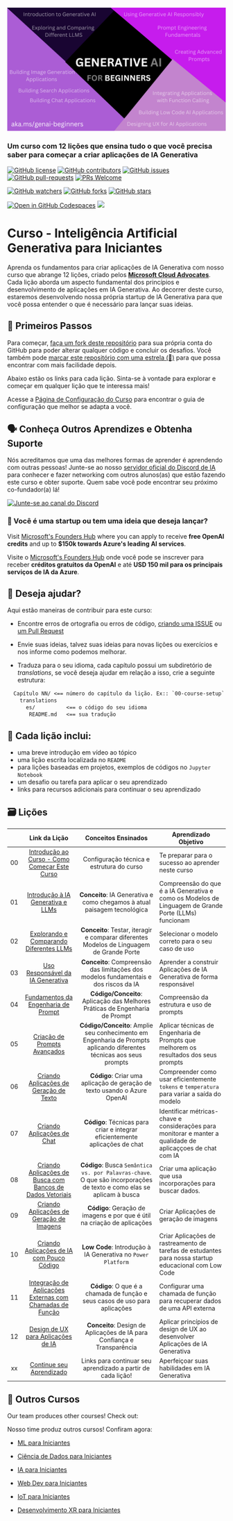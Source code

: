 
![Generative AI For Beginners](../../img/1.png?WT.mc_id=academic-105485-koreyst)

### Um curso com 12 lições que ensina tudo o que você precisa saber para começar a criar aplicações de IA Generativa

[![GitHub license](https://img.shields.io/github/license/microsoft/Generative-AI-For-Beginners.svg)](https://github.com/microsoft/Generative-AI-For-Beginners/blob/master/LICENSE?WT.mc_id=academic-105485-koreyst)
[![GitHub contributors](https://img.shields.io/github/contributors/microsoft/Generative-AI-For-Beginners.svg)](https://GitHub.com/microsoft/Generative-AI-For-Beginners/graphs/contributors/?WT.mc_id=academic-105485-koreyst)
[![GitHub issues](https://img.shields.io/github/issues/microsoft/Generative-AI-For-Beginners.svg)](https://GitHub.com/microsoft/Generative-AI-For-Beginners/issues/?WT.mc_id=academic-105485-koreyst)
[![GitHub pull-requests](https://img.shields.io/github/issues-pr/microsoft/Generative-AI-For-Beginners.svg)](https://GitHub.com/microsoft/Generative-AI-For-Beginners/pulls/?WT.mc_id=academic-105485-koreyst)
[![PRs Welcome](https://img.shields.io/badge/PRs-welcome-brightgreen.svg?style=flat-square)](http://makeapullrequest.com)

[![GitHub watchers](https://img.shields.io/github/watchers/microsoft/Generative-AI-For-Beginners.svg?style=social&label=Watch)](https://GitHub.com/microsoft/Generative-AI-For-Beginners/watchers/?WT.mc_id=academic-105485-koreyst)
[![GitHub forks](https://img.shields.io/github/forks/microsoft/Generative-AI-For-Beginners.svg?style=social&label=Fork)](https://GitHub.com/microsoft/Generative-AI-For-Beginners/network/?WT.mc_id=academic-105485-koreyst)
[![GitHub stars](https://img.shields.io/github/stars/microsoft/Generative-AI-For-Beginners.svg?style=social&label=Star)](https://GitHub.com/microsoft/Generative-AI-For-Beginners/stargazers/?WT.mc_id=academic-105485-koreyst)

[![Open in GitHub Codespaces](https://img.shields.io/static/v1?style=for-the-badge&label=GitHub+Codespaces&message=Open&color=lightgrey&logo=github)](https://codespaces.new/microsoft/generative-ai-for-beginners?WT.mc_id=academic-105485-koreyst)
[![](https://dcbadge.vercel.app/api/server/ByRwuEEgH4)](https://aka.ms/genai-discord?WT.mc_id=academic-105485-koreyst)

# Curso - Inteligência Artificial Generativa para Iniciantes

Aprenda os fundamentos para criar aplicações de IA Generativa com nosso curso que abrange 12 lições, criado pelos **[Microsoft Cloud Advocates](https://developer.microsoft.com/advocates/?WT.mc_id=academic-105485-koreyst)**. Cada lição aborda um aspecto fundamental dos princípios e desenvolvimento de aplicações em IA Generativa. Ao decorrer deste curso, estaremos desenvolvendo nossa própria startup de IA Generativa para que você possa entender o que é necessário para lançar suas ideias.

## 🌱 Primeiros Passos

Para começar, [faça um fork deste repositório](https://github.com/microsoft/generative-ai-for-beginners/fork?WT.mc_id=academic-105485-koreyst) para sua própria conta do GitHub para poder alterar qualquer código e concluir os desafios. Você também pode [marcar este repositório com uma estrela (🌟)](https://docs.github.com/en/get-started/exploring-projects-on-github/saving-repositories-with-stars?WT.mc_id=academic-105485-koreyst) para que possa encontrar com mais facilidade depois.

Abaixo estão os links para cada lição. Sinta-se à vontade para explorar e começar em qualquer lição que te interessa mais!

Acesse a [Página de Configuração do Curso](../../00-course-setup/translations/pt-br/README.md?WT.mc_id=academic-105485-koreyst) para encontrar o guia de configuração que melhor se adapta a você.

## 🗣️ Conheça Outros Aprendizes e Obtenha Suporte

Nós acreditamos que uma das melhores formas de aprender é aprendendo com outras pessoas! Junte-se ao nosso [servidor oficial do Discord de IA](https://aka.ms/genai-discord?WT.mc_id=academic-105485-koreyst) para conhecer e fazer networking com outros alunos(as) que estão fazendo este curso e obter suporte. Quem sabe você pode encontrar seu próximo co-fundador(a) lá!

[![Junte-se ao canal do Discord](https://dcbadge.vercel.app/api/server/ByRwuEEgH4)](https://aka.ms/genai-discord?WT.mc_id=academic-105485-koreyst)

### 🚀 Você é uma startup ou tem uma ideia que deseja lançar? 

Visit [Microsoft's Founders Hub](https://aka.ms/genai-foundershub?WT.mc_id=academic-105485-koreyst) where you can apply to receive **free OpenAI credits** and up to **$150k towards Azure's leading AI services**. 

Visite o [Microsoft's Founders Hub](https://aka.ms/genai-foundershub?WT.mc_id=academic-105485-koreyst) onde você pode se inscrever para receber **créditos gratuitos da OpenAI** e até **USD 150 mil para os principais serviços de IA da Azure**.

## 🙏 Deseja ajudar?

Aqui estão maneiras de contribuir para este curso:

- Encontre erros de ortografia ou erros de código, [criando uma ISSUE](https://github.com/microsoft/generative-ai-for-beginners/issues?WT.mc_id=academic-105485-koreyst) ou [um Pull Request](https://github.com/microsoft/generative-ai-for-beginners/pulls?WT.mc_id=academic-105485-koreyst)

- Envie suas ideias, talvez suas ideias para novas lições ou exercícios e nos informe como podemos melhorar.

- Traduza para o seu idioma, cada capítulo possui um subdiretório de *translations*, se você deseja ajudar em relação a isso, crie a seguinte estrutura:

```text
  Capítulo NN/ <== número do capítulo da lição. Ex:: `00-course-setup`
    translations
      es/          <== o código do seu idioma
       README.md   <== sua tradução
```

## 📂 Cada lição inclui:

- uma breve introdução em vídeo ao tópico
- uma lição escrita localizada no `README`
- para lições baseadas em projetos, exemplos de códigos no `Jupyter Notebook`
- um desafio ou tarefa para aplicar o seu aprendizado
- links para recursos adicionais para continuar o seu aprendizado

## 🗃️ Lições

|       | Link da Lição                                | Conceitos Ensinados                                  | Aprendizado Objetivo                                 |
| :---: | :------------------------------------------: | :-------------------------------------------------: | ---------------------------------------------------- |
| 00    | [Introdução ao Curso - Como Começar Este Curso](../../00-course-setup/translations/pt-br/README.md?WT.mc_id=academic-105485-koreyst) | Configuração técnica e estrutura do curso | Te preparar para o sucesso ao aprender neste curso |
| 01    | [Introdução à IA Generativa e LLMs](../../01-introduction-to-genai/translations/pt-br/README.md?WT.mc_id=academic-105485-koreyst) | **Conceito**: IA Generativa e como chegamos à atual paisagem tecnológica | Compreensão do que é a IA Generativa e como os Modelos de Linguagem de Grande Porte (LLMs) funcionam |
| 02    | [Explorando e Comparando Diferentes LLMs](../../02-exploring-and-comparing-different-llms/translations/pt-br/README.md?WT.mc_id=academic-105485-koreyst) | **Conceito**: Testar, iteragir e comparar diferentes Modelos de Linguagem de Grande Porte | Selecionar o modelo correto para o seu caso de uso |
| 03    | [Uso Responsável da IA Generativa](../../03-using-generative-ai-responsibly/translations/pt-br/README.md?WT.mc_id=academic-105485-koreyst) | **Conceito**: Compreensão das limitações dos modelos fundamentais e dos riscos da IA | Aprender a construir Aplicações de IA Generativa de forma responsável |
| 04    | [Fundamentos da Engenharia de Prompt](../../04-prompt-engineering-fundamentals/translations/pt-br/README.md?WT.mc_id=academic-105485-koreyst) | **Código/Conceito**: Aplicação das Melhores Práticas de Engenharia de Prompt | Compreensão da estrutura e uso de prompts |
| 05    | [Criação de Prompts Avançados](../../05-advanced-prompts/translations/pt-br/README.md?WT.mc_id=academic-105485-koreyst) | **Código/Conceito**: Amplie seu conhecimento em Engenharia de Prompts aplicando diferentes técnicas aos seus prompts | Aplicar técnicas de Engenharia de Prompts que melhorem os resultados dos seus prompts |
| 06    | [Criando Aplicações de Geração de Texto](../../06-text-generation-apps/translations/pt-br/README.md?WT.mc_id=academic-105485-koreyst) | **Código**: Criar uma aplicação de geração de texto usando o Azure OpenAI | Compreender como usar eficientemente `tokens` e `temperatura` para variar a saída do modelo |
| 07    | [Criando Aplicações de Chat](../../07-building-chat-applications/translations/pt-br/README.md?WT.mc_id=academic-105485-koreyst) | **Código**: Técnicas para criar e integrar eficientemente aplicações de chat | Identificar métricas-chave e considerações para monitorar e manter a qualidade de aplicaççoes de chat com IA |
| 08    | [Criando Aplicações de Busca com Bancos de Dados Vetoriais](../../08-building-search-applications/translations/pt-br/README.md?WT.mc_id=academic-105485-koreyst) | **Código**: Busca `Semântica vs. por Palavras-chave`. O que são incorporações de texto e como elas se aplicam à busca | Criar uma aplicação que usa incorporações para buscar dados. |
| 09    | [Criando Aplicações de Geração de Imagens](../../09-building-image-applications/translations/pt-br/README.md?WT.mc_id=academic-105485-koreyst) | **Código**: Geração de imagens e por que é útil na criação de aplicações | Criar Aplicações de geração de imagens |
| 10    | [Criando Aplicações de IA com Pouco Código](../../10-building-low-code-ai-applications/translations/pt-br/README.md?WT.mc_id=academic-105485-koreyst) | **Low Code**: Introdução à IA Generativa no `Power Platform` | Criar Aplicações de rastreamento de tarefas de estudantes para nossa startup educacional com Low Code |
| 11    | [Integração de Aplicações Externas com Chamadas de Função](../../11-integrating-with-function-calling/transaltions/pt-br/README.md?WT.mc_id=academic-105485-koreyst) | **Código**: O que é a chamada de função e seus casos de uso para aplicações | Configurar uma chamada de função para recuperar dados de uma API externa |
| 12    | [Design de UX para Aplicações de IA](../../12-designing-ux-for-ai-applications/translations/pt-br/README.md?WT.mc_id=academic-105485-koreyst) | **Conceito**: Design de Aplicações de IA para Confiança e Transparência | Aplicar princípios de design de UX ao desenvolver Aplicações de IA Generativa |
| xx    | [Continue seu Aprendizado](../../13-continued-learning/translations/pt-br/README.md?WT.mc_id=academic-105485-koreyst) | Links para continuar seu aprendizado a partir de cada lição! | Aperfeiçoar suas habilidades em IA Generativa | |

## 🎒 Outros Cursos

Our team produces other courses! Check out:

Nosso time produz outros cursos! Confiram agora:

- [ML para Iniciantes](https://aka.ms/ml-beginners?WT.mc_id=academic-105485-koreyst)
- [Ciência de Dados para Iniciantes](https://aka.ms/datascience-beginners?WT.mc_id=academic-105485-koreyst)
- [IA para Iniciantes](https://aka.ms/ai-beginners?WT.mc_id=academic-105485-koreyst)

- [Web Dev para Iniciantes](https://aka.ms/webdev-beginners?WT.mc_id=academic-105485-koreyst)
- [IoT para Iniciantes](https://aka.ms/iot-beginners?WT.mc_id=academic-105485-koreyst)

- [Desenvolvimento XR para Iniciantes](https://github.com/microsoft/xr-development-for-beginners?WT.mc_id=academic-105485-koreyst)